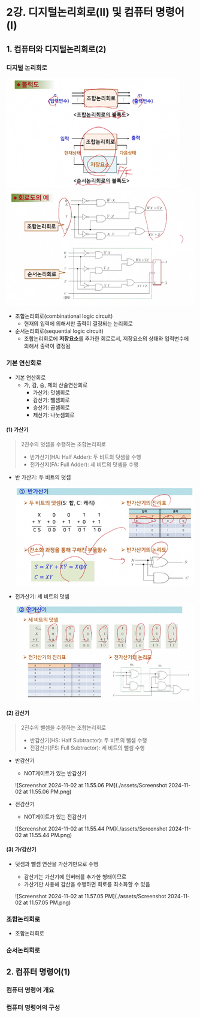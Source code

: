 # 2강. 디지털논리회로(II) 및 컴퓨터 명령어(I)

## 1. 컴퓨터와 디지털논리회로(2)

### 디지털 논리회로

<img src="./assets/Screenshot 2024-10-01 at 11.15.58 PM.png" alt="Screenshot 2024-10-01 at 11.15.58 PM" style="zoom:80%;" />

<img src="./assets/Screenshot 2024-10-01 at 11.24.59 PM.png" alt="Screenshot 2024-10-01 at 11.24.59 PM" style="zoom:80%;" />



- 조합논리회로(combinational logic circuit)
  - 현재의 입력에 의해서만 출력이 결정되는 논리회로
- 순서논리회로(sequential logic circuit)
  - 조합논리회로에 **저장요소**를 추가한 회로로서, 저장요소의 상태와 입력변수에 의해서 출력이 결정됨



### 기본 연산회로

- 기본 연산회로
  - 가, 감, 승, 제의 산술연산회로
    - 가산기: 덧셈회로
    - 감산기: 뺄셈회로
    - 승산기: 곱셈회로
    - 제산기: 나눗셈회로

#### (1) 가산기

>  2진수의 덧셈을 수행하는 조합논리회로
>
> - 반가산기(HA: Half Adder): 두 비트의 덧셈을 수행
> - 전가산지(FA: Full Adder): 세 비트의 덧셈을 수행

- 반 가산기: 두 비트의 덧셈

  <img src="./assets/Screenshot 2024-10-01 at 11.33.39 PM.png" alt="Screenshot 2024-10-01 at 11.33.39 PM" style="zoom:80%;" />

- 전가산기: 세 비트의 덧셈

  <img src="./assets/Screenshot 2024-10-01 at 11.57.29 PM.png" alt="Screenshot 2024-10-01 at 11.57.29 PM" style="zoom:80%;" />

#### (2) 감산기

> 2진수의 뺄셈을 수행하는 조합논리회로
>
> - 반감산기(HS: Half Subtractor): 두 비트의 뺄셈 수행
> - 전감산기(FS: Full Subtractor): 세 비트의 뺄셈 수행

- 반감산기

  - NOT게이트가 있는 반감산기

  ![Screenshot 2024-11-02 at 11.55.06 PM](./assets/Screenshot 2024-11-02 at 11.55.06 PM.png)

- 전감산기

  - NOT게이트가 있는 전감산기

  ![Screenshot 2024-11-02 at 11.55.44 PM](./assets/Screenshot 2024-11-02 at 11.55.44 PM.png)



#### (3) 가/감산기

- 덧셈과 뺄셈 연산을 가산기만으로 수행

  - 감산기는 가산기에 인버터를 추가한 형태이므로
  - 가산기만 사용해 감산을 수행하면 회로를 최소화할 수 있음

  ![Screenshot 2024-11-02 at 11.57.05 PM](./assets/Screenshot 2024-11-02 at 11.57.05 PM.png)

### 조합논리회로



- 조합논리회로

### 순서논리회로





## 2. 컴퓨터 명령어(1)

### 컴퓨터 명령어 개요



### 컴퓨터 명령어의 구성